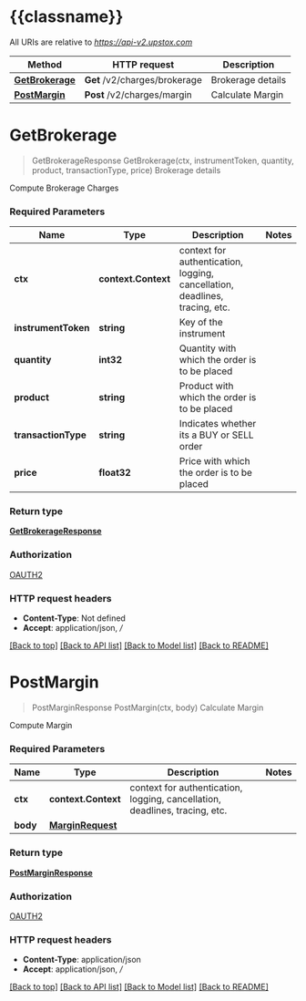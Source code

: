 # {{classname}}

All URIs are relative to *https://api-v2.upstox.com*

Method | HTTP request | Description
------------- | ------------- | -------------
[**GetBrokerage**](ChargeApi.md#GetBrokerage) | **Get** /v2/charges/brokerage | Brokerage details
[**PostMargin**](ChargeApi.md#PostMargin) | **Post** /v2/charges/margin | Calculate Margin

# **GetBrokerage**
> GetBrokerageResponse GetBrokerage(ctx, instrumentToken, quantity, product, transactionType, price)
Brokerage details

Compute Brokerage Charges

### Required Parameters

Name | Type | Description  | Notes
------------- | ------------- | ------------- | -------------
 **ctx** | **context.Context** | context for authentication, logging, cancellation, deadlines, tracing, etc.
  **instrumentToken** | **string**| Key of the instrument | 
  **quantity** | **int32**| Quantity with which the order is to be placed | 
  **product** | **string**| Product with which the order is to be placed | 
  **transactionType** | **string**| Indicates whether its a BUY or SELL order | 
  **price** | **float32**| Price with which the order is to be placed | 

### Return type

[**GetBrokerageResponse**](GetBrokerageResponse.md)

### Authorization

[OAUTH2](../README.md#OAUTH2)

### HTTP request headers

 - **Content-Type**: Not defined
 - **Accept**: application/json, */*

[[Back to top]](#) [[Back to API list]](../README.md#documentation-for-api-endpoints) [[Back to Model list]](../README.md#documentation-for-models) [[Back to README]](../README.md)

# **PostMargin**
> PostMarginResponse PostMargin(ctx, body)
Calculate Margin

Compute Margin

### Required Parameters

Name | Type | Description  | Notes
------------- | ------------- | ------------- | -------------
 **ctx** | **context.Context** | context for authentication, logging, cancellation, deadlines, tracing, etc.
  **body** | [**MarginRequest**](MarginRequest.md)|  | 

### Return type

[**PostMarginResponse**](PostMarginResponse.md)

### Authorization

[OAUTH2](../README.md#OAUTH2)

### HTTP request headers

 - **Content-Type**: application/json
 - **Accept**: application/json, */*

[[Back to top]](#) [[Back to API list]](../README.md#documentation-for-api-endpoints) [[Back to Model list]](../README.md#documentation-for-models) [[Back to README]](../README.md)

